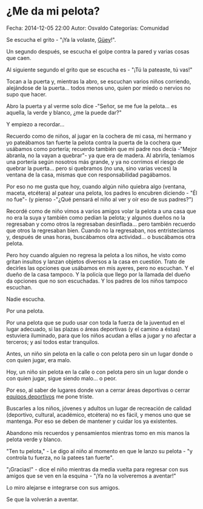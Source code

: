 ¿Me da mi pelota?
==================================

Fecha: 2014-12-05 22:00
Autor: Osvaldo
Categorías: Comunidad

Se escucha el grito - "¡Ya la volaste, [Güey](http://lema.rae.es/drae/?val=g%C3%BCey)!".

Un segundo después, se escucha el golpe contra la pared y varias cosas que caen. 

Al siguiente segundo el grito que se escucha es - "¡Tú la pateaste, tú vas!"

<!-- break -->

Tocan a la puerta y, mientras la abro, se escuchan varios niños corriendo, alejándose de la puerta... todos menos uno, quien por miedo o nervios no supo que hacer.

Abro la puerta y al verme solo dice -"Señor, se me fue la pelota... es aquella, la verde y blanco, ¿me la puede dar?"

Y empiezo a recordar...

Recuerdo como de niños, al jugar en la cochera de mi casa, mi hermano y yo pateábamos tan fuerte la pelota contra la puerta de la cochera que usábamos como portería; recuerdo también que mi padre nos decía -"Mejor ábranla, no la vayan a quebrar"- ya que era de madera. Al abrirla, teníamos una portería según nosotros más grande, y ya no corrimos el riesgo de quebrar la puerta... pero si quebramos (no una, sino varias veces) la ventana de la casa, mismas que con responsabilidad pagábamos.

Por eso no me gusta que hoy, cuando algún niño quiebra algo (ventana, maceta, etcétera) al patear una pelota, los padres lo encubren diciendo - "Él no fue"- (y pienso -"¿Qué pensará el niño al ver y oír eso de sus padres?")

Recordé como de niño vimos a varios amigos volar la pelota a una casa que no era la suya y también como pedían la pelota; y algunos dueños no la regresaban y como otros la regresaban desinflada... pero también recuerdo que otros la regresaban bien. Cuando no la regresaban, nos entristecíamos y, después de unas horas, buscábamos otra actividad... o buscábamos otra pelota.

Pero hoy cuando alguien no regresa la pelota a los niños, he visto como gritan insultos y lanzan objetos diversos a la casa en cuestión. Trato de decirles las opciones que usábamos en mis ayeres, pero no escuchan. Y el dueño de la casa tampoco. Y la policía que llego por la llamada del dueño da opciones que no son escuchadas. Y los padres de los niños tampoco escuchan.

Nadie escucha.

Por una pelota.

Por una pelota que se pudo usar con toda la fuerza de la juventud en el lugar adecuado, si las plazas o áreas deportivas (y el camino a éstas) estuviera iluminado, para que los niños acudan a ellas a jugar y no afectar a terceros; y así todos estar tranquilos.

Antes, un niño sin pelota en la calle o con pelota pero sin un lugar donde o con quien jugar, era malo.

Hoy, un niño sin pelota en la calle o con pelota pero sin un lugar donde o con quien jugar, sigue siendo malo... o peor.

Por eso, al saber de lugares donde van a cerrar áreas deportivas o cerrar [equipos deportivos](http://www.elsiglodetorreon.com.mx/noticia/1057064.foro-del-lector.html) me pone triste.

Buscarles a los niños, jóvenes y adultos un lugar de recreación de calidad (deportivo, cultural, académico, etcétera) no es fácil, y menos uno que se mantenga. Por eso se deben de mantener y cuidar los ya existentes.

Abandono mis recuerdos y pensamientos mientras tomo en mis manos la pelota verde y blanco.

"Ten tu pelota," - Le digo al niño al momento en que le lanzo su pelota - "y controla tu fuerza, no la patees tan fuerte".

"¡Gracias!" - dice el niño mientras da media vuelta para regresar con sus amigos que se ven en la esquina - "¡Ya no la volveremos a aventar!"

Lo miro alejarse e integrarse con sus amigos.

Se que la volverán a aventar.


